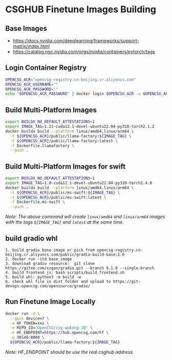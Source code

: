 # CSGHUB Finetune Images Building

## Base Images
- https://docs.nvidia.com/deeplearning/frameworks/support-matrix/index.html
- https://catalog.ngc.nvidia.com/orgs/nvidia/containers/pytorch/tags

## Login Container Registry
```bash
OPENCSG_ACR="opencsg-registry.cn-beijing.cr.aliyuncs.com"
OPENCSG_ACR_USERNAME=""
OPENCSG_ACR_PASSWORD=""
echo "$OPENCSG_ACR_PASSWORD" | docker login $OPENCSG_ACR -u $OPENCSG_ACR_USERNAME --password-stdin
```

## Build Multi-Platform Images
```bash
export BUILDX_NO_DEFAULT_ATTESTATIONS=1
export IMAGE_TAG=1.21-cuda12.1-devel-ubuntu22.04-py310-torch2.1.2
docker buildx build --platform linux/amd64,linux/arm64 \
  -t ${OPENCSG_ACR}/public/llama-factory:${IMAGE_TAG} \
  -t ${OPENCSG_ACR}/public/llama-factory:latest \
  -f Dockerfile.llamafactory \
  --push .
```

## Build Multi-Platform Images for swift
```bash
export BUILDX_NO_DEFAULT_ATTESTATIONS=1
export IMAGE_TAG=1.0-cuda12.1-devel-ubuntu22.04-py310-torch2.4.0
docker buildx build --platform linux/amd64,linux/arm64 \
  -t ${OPENCSG_ACR}/public/ms-swift:${IMAGE_TAG} \
  -t ${OPENCSG_ACR}/public/ms-swift:latest \
  -f Dockerfile.ms-swift \
  --push .
```
*Note: The above command will create `linux/amd64` and `linux/arm64` images with the tags `${IMAGE_TAG}` and `latest` at the same time.*

## build gradio whl
```
1. build gradio base image or pick from opencsg-registry.cn-beijing.cr.aliyuncs.com/public/gradio-build-base:1.0
2. docker run -itd base_image
3. download gradio resource:  git clone https://gitee.com/xzgan/gradio.git --branch 5.1.0 --single-branch
4. build frontend js: bash scripts/build_frontend.sh
5. build whl: python3 -m build -w
6. check whl file in dist folder and upload to https://git-devops.opencsg.com/opensource/gradio/
```


## Run Finetune Image Locally
```bash
docker run -d \
  --gpus device=7 \
  -e HF_TOKEN=xxx \
  -e REPO_ID="OpenCSG/csg-wukong-1B" \
  -e HF_ENDPOINT=https://hub.opencsg.com/hf \
  -p 30148:8000 \
  ${OPENCSG_ACR}/public/llama-factory:${IMAGE_TAG}
```
*Note: HF_ENDPOINT should be use the real csghub address.*


